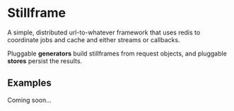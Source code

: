 Stillframe
==========
A simple, distributed url-to-whatever framework that uses redis to coordinate jobs and cache and either streams or callbacks.

Pluggable **generators** build stillframes from request objects, and pluggable **stores** persist the results.


Examples
--------
Coming soon...